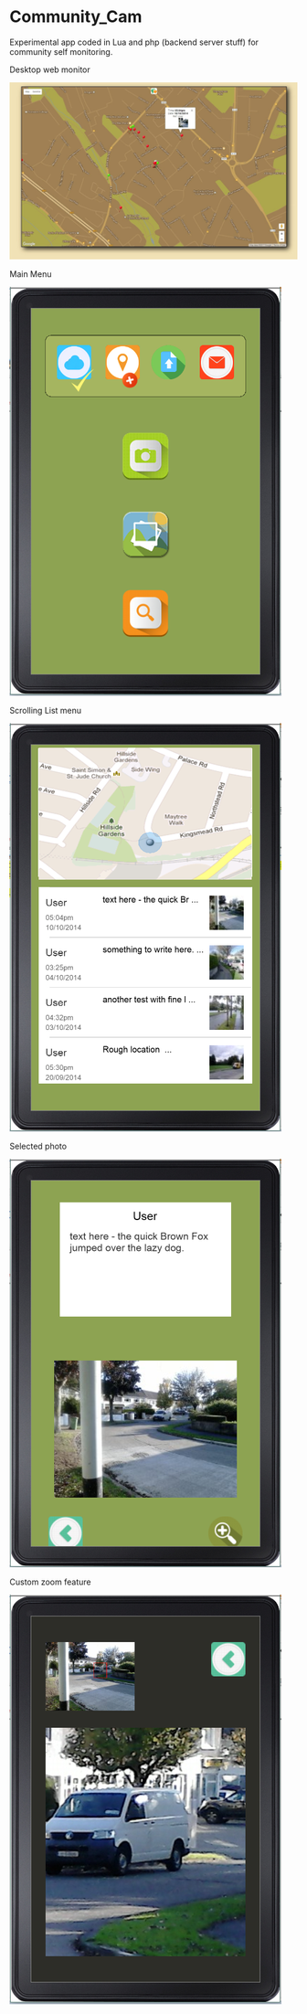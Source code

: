 # Community_Cam
Experimental app coded in Lua and php (backend server stuff) for community self monitoring.


Desktop web monitor

![alt tag](https://github.com/iluso-6/Community_Cam/blob/master/screenshot-web.png?raw=true)


Main Menu

![alt tag](https://github.com/iluso-6/Community_Cam/blob/master/main__menu.PNG?raw=true)


Scrolling List menu

![alt tag](https://github.com/iluso-6/Community_Cam/blob/master/photo__list.PNG?raw=true)


Selected photo

![alt tag](https://github.com/iluso-6/Community_Cam/blob/master/list_item.PNG?raw=true)


Custom zoom feature

![alt tag](https://github.com/iluso-6/Community_Cam/blob/master/zoomed_view.PNG?raw=true)
